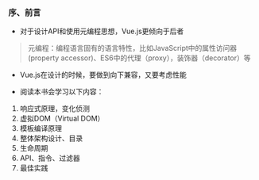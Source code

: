 ### 序、前言

- 对于设计API和使用元编程思想，Vue.js更倾向于后者
> 元编程：编程语言固有的语言特性，比如JavaScript中的属性访问器(property accessor)、ES6中的代理（proxy），装饰器（decorator）等

- Vue.js在设计的时候，要做到向下兼容，又要考虑性能

- 阅读本书会学习以下内容：

1. 响应式原理，变化侦测
2. 虚拟DOM（Virtual DOM）
3. 模板编译原理
4. 整体架构设计、目录
5. 生命周期
6. API、指令、过滤器
7. 最佳实践

